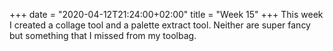 +++
date = "2020-04-12T21:24:00+02:00"
title = "Week 15"
+++
This week I created a collage tool and a palette extract tool. Neither are super fancy but something that I missed from my toolbag.
